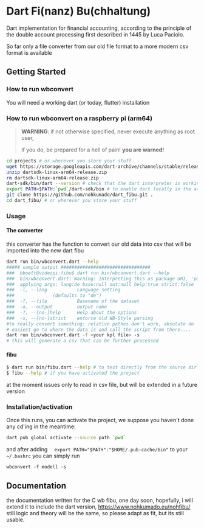 # Dart Fi(nanz) Bu(chhaltung)

Dart implementation for financial accounting, according to the principle of the double account processing 
first described in 1445 by Luca Paciolo.

So far only a file converter from our old file format to a more modern csv format is available

## Getting Started

### How to run wbconvert 

You will need a working dart (or today, flutter) installation

### How to run wbconvert on a raspberry pi (arm64)


> **WARNING**: if not otherwise specified, never execute anything as root user,
> 
> if you do, be prepared for a hell of pain! 
> **you are warned!**


```bash
cd projects # or wherever you store your stuff
wget https://storage.googleapis.com/dart-archive/channels/stable/release/2.14.2/sdk/dartsdk-linux-arm64-release.zip
unzip dartsdk-linux-arm64-release.zip 
rm dartsdk-linux-arm64-release.zip 
dart-sdk/bin/dart --version # check that the dart interpreter is working
export PATH=$PATH:`pwd`/dart-sdk/bin # to enable dart locally in the actual shell
git clone https://github.com/nohkumado/dart_fibu.git .
cd dart_fibu/ # or wherever you store your stuff
```

### Usage

#### The converter 

this converter has the function to convert our old data into csv that will be imported into the new
dart fibu

```bash
dart run bin/wbconvert.dart --help
##### sample output #################################
###  bboett@videopi:fibu$ dart run bin/wbconvert.dart --help
###  bin/wbconvert.dart: Warning: Interpreting this as package URI, 'package:nohfibu/wbconvert.dart'.
###  applying args: lang:de base:null out:null help:true strict:false  rest: []
###  -l, --lang           Language setting
###  		     (defaults to "de")
###  -f, --file           Basename of the dataset
###  -o, --output         output name
###  -?, --[no-]help      Help about the options
###  -s, --[no-]strict    enforce old WB-Style parsing
#to really convert something: relative pathes don't work, absolute do
# easiest go to where the data is and call the script from there....
dart run bin/wbconvert.dart -f <your kpl file> -s
# this will generate a csv that can be further processed
```

#### fibu 

```bash
$ dart run bin/fibu.dart --help # to test directly from the source dir
$ fibu --help # if you have activated the project
```

at the moment issues only to read in csv file, but will be extended in a future version

### Installation/activation

Once this runs, you can activate the project, we suppose you haven't done any cd'ing in the meantime:

```bash
dart pub global activate --source path `pwd`
```

and after adding
`  export PATH="$PATH":"$HOME/.pub-cache/bin"`
to your `~/.bashrc` you can simply run 

`wbconvert -f modell -s`

## Documentation

the documentation written for the C wb fibu, one day soon, hopefully, i will extend it to include the 
dart version, https://www.nohkumado.eu/nohfibu/ still logic and theory will be the same, so please 
adapt as fit, but its still usable.

